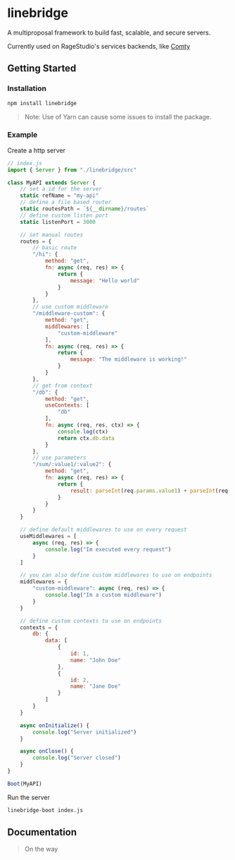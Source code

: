 # linebridge
A multiproposal framework to build fast, scalable, and secure servers.

Currently used on RageStudio's services backends, like [Comty](https://github.com/ragestudio/comty)

## Getting Started
### Installation
```bash
npm install linebridge
```
> Note: Use of Yarn can cause some issues to install the package.

### Example
Create a http server
```js
// index.js
import { Server } from "./linebridge/src"

class MyAPI extends Server {
    // set a id for the server
    static refName = "my-api"
    // define a file based router
    static routesPath = `${__dirname}/routes`
    // define custom listen port
    static listenPort = 3000

    // set manual routes
    routes = {
        // basic route
        "/hi": {
            method: "get",
            fn: async (req, res) => {
                return {
                    message: "Hello world"
                }
            }
        },
        // use custom middleware
        "/middleware-custom": {
            method: "get",
            middlewares: [
                "custom-middleware"
            ],
            fn: async (req, res) => {
                return {
                    message: "The middleware is working!"
                }
            }
        },
        // get from context
        "/db": {
            method: "get",
            useContexts: [
                "db"
            ],
            fn: async (req, res, ctx) => {
                console.log(ctx)
                return ctx.db.data
            }
        },
        // use parameters
        "/sum/:value1/:value2": {
            method: "get",
            fn: async (req, res) => {
                return {
                    result: parseInt(req.params.value1) + parseInt(req.params.value2)
                }
            }
        }
    }

    // define default middlewares to use on every request
    useMiddlewares = [
        async (req, res) => {
            console.log("Im executed every request")
        }
    ]

    // you can also define custom middlewares to use on endpoints
    middlewares = {
        "custom-middleware": async (req, res) => {
            console.log("Im a custom middleware")
        }
    }

    // define custom contexts to use on endpoints
    contexts = {
        db: {
            data: [
                {
                    id: 1,
                    name: "John Doe"
                },
                {
                    id: 2,
                    name: "Jane Doe"
                }
            ]
        }
    }

    async onInitialize() {
        console.log("Server initialized")
    }

    async onClose() {
        console.log("Server closed")
    }
}

Boot(MyAPI)
```
Run the server
```bash
linebridge-boot index.js
```

## Documentation
> On the way
<!-- For more information, please visit the [documentation](https://docs.linebridge.com). -->
